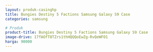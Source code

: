 ```yaml
---
layout: produk-casinghp
title: Bungies Destiny 5 Factions Samsung Galaxy S9 Case
categories: samsung

# Produk
product-title: Bungies Destiny 5 Factions Samsung Galaxy S9 Case
image-drive: 17fAOfT8TZrs1thHQQQoEwZg-RvQeWFO1
harga: 90000
---
```

